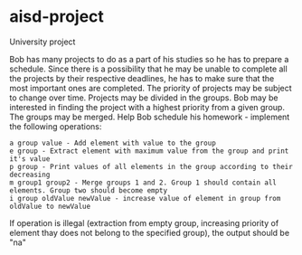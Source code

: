# aisd-project
University project

Bob has many projects to do as a part of his studies so he has to prepare a schedule. Since there is a possibility that he may be unable to complete all the projects by their respective deadlines, he has to make sure that the most important ones are completed. The priority of projects may be subject to change over time.
Projects may be divided in the groups. Bob may be interested in finding the project with a highest priority from a given group. The groups may be merged. Help Bob schedule his homework - implement the following operations:

    a group value - Add element with value to the group
    e group - Extract element with maximum value from the group and print it's value
    p group - Print values of all elements in the group according to their decreasing
    m group1 group2 - Merge groups 1 and 2. Group 1 should contain all elements. Group two should become empty
    i group oldValue newValue - increase value of element in group from oldValue to newValue

If operation is illegal (extraction from empty group, increasing priority of element thay does not belong to the specified group), the output should be "na" 
